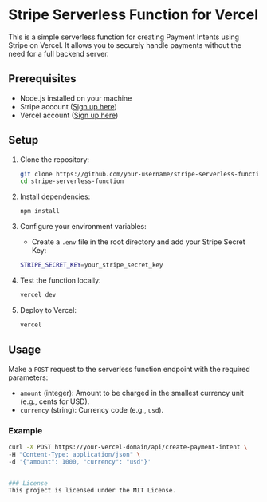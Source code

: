 # Stripe Serverless Function for Vercel

This is a simple serverless function for creating Payment Intents using Stripe on Vercel. It allows you to securely handle payments without the need for a full backend server.

## Prerequisites

- Node.js installed on your machine
- Stripe account ([Sign up here](https://stripe.com))
- Vercel account ([Sign up here](https://vercel.com))

## Setup

1. Clone the repository:
    ```bash
    git clone https://github.com/your-username/stripe-serverless-function.git
    cd stripe-serverless-function
    ```

2. Install dependencies:
    ```bash
    npm install
    ```

3. Configure your environment variables:
    - Create a `.env` file in the root directory and add your Stripe Secret Key:
    ```bash
    STRIPE_SECRET_KEY=your_stripe_secret_key
    ```

4. Test the function locally:
    ```bash
    vercel dev
    ```

5. Deploy to Vercel:
    ```bash
    vercel
    ```

## Usage

Make a `POST` request to the serverless function endpoint with the required parameters:
- `amount` (integer): Amount to be charged in the smallest currency unit (e.g., cents for USD).
- `currency` (string): Currency code (e.g., `usd`).

### Example

```bash
curl -X POST https://your-vercel-domain/api/create-payment-intent \
-H "Content-Type: application/json" \
-d '{"amount": 1000, "currency": "usd"}'


### License
This project is licensed under the MIT License.